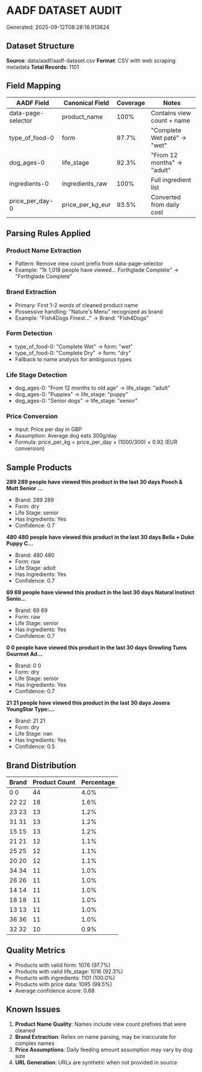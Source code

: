 # AADF DATASET AUDIT
Generated: 2025-09-12T08:28:16.913824

## Dataset Structure

**Source**: data/aadf/aadf-dataset.csv
**Format**: CSV with web scraping metadata
**Total Records**: 1101

## Field Mapping

| AADF Field | Canonical Field | Coverage | Notes |
|------------|-----------------|----------|-------|
| data-page-selector | product_name | 100% | Contains view count + name |
| type_of_food-0 | form | 97.7% | "Complete Wet paté" → "wet" |
| dog_ages-0 | life_stage | 92.3% | "From 12 months" → "adult" |
| ingredients-0 | ingredients_raw | 100% | Full ingredient list |
| price_per_day-0 | price_per_kg_eur | 93.5% | Converted from daily cost |

## Parsing Rules Applied

### Product Name Extraction
- Pattern: Remove view count prefix from data-page-selector
- Example: "1k 1,018 people have viewed... Forthglade Complete" → "Forthglade Complete"

### Brand Extraction
- Primary: First 1-2 words of cleaned product name
- Possessive handling: "Nature's Menu" recognized as brand
- Example: "Fish4Dogs Finest..." → Brand: "Fish4Dogs"

### Form Detection
- type_of_food-0: "Complete Wet" → form: "wet"
- type_of_food-0: "Complete Dry" → form: "dry"
- Fallback to name analysis for ambiguous types

### Life Stage Detection
- dog_ages-0: "From 12 months to old age" → life_stage: "adult"
- dog_ages-0: "Puppies" → life_stage: "puppy"
- dog_ages-0: "Senior dogs" → life_stage: "senior"

### Price Conversion
- Input: Price per day in GBP
- Assumption: Average dog eats 300g/day
- Formula: price_per_kg = price_per_day × (1000/300) × 0.92 (EUR conversion)

## Sample Products


**289 289 people have viewed this product in the last 30 days Pooch & Mutt Senior ...**
- Brand: 289 289
- Form: dry
- Life Stage: senior
- Has Ingredients: Yes
- Confidence: 0.7

**480 480 people have viewed this product in the last 30 days Bella + Duke Puppy C...**
- Brand: 480 480
- Form: raw
- Life Stage: adult
- Has Ingredients: Yes
- Confidence: 0.7

**69 69 people have viewed this product in the last 30 days Natural Instinct Senio...**
- Brand: 69 69
- Form: raw
- Life Stage: senior
- Has Ingredients: Yes
- Confidence: 0.7

**0 0 people have viewed this product in the last 30 days Growling Tums Gourmet Ad...**
- Brand: 0 0
- Form: dry
- Life Stage: senior
- Has Ingredients: Yes
- Confidence: 0.7

**21 21 people have viewed this product in the last 30 days Josera YoungStar Type:...**
- Brand: 21 21
- Form: dry
- Life Stage: nan
- Has Ingredients: Yes
- Confidence: 0.5

## Brand Distribution

| Brand | Product Count | Percentage |
|-------|---------------|------------|
| 0 0 | 44 | 4.0% |
| 22 22 | 18 | 1.6% |
| 23 23 | 13 | 1.2% |
| 31 31 | 13 | 1.2% |
| 15 15 | 13 | 1.2% |
| 21 21 | 12 | 1.1% |
| 25 25 | 12 | 1.1% |
| 20 20 | 12 | 1.1% |
| 34 34 | 11 | 1.0% |
| 26 26 | 11 | 1.0% |
| 14 14 | 11 | 1.0% |
| 18 18 | 11 | 1.0% |
| 13 13 | 11 | 1.0% |
| 36 36 | 11 | 1.0% |
| 32 32 | 10 | 0.9% |

## Quality Metrics

- Products with valid form: 1076 (97.7%)
- Products with valid life_stage: 1016 (92.3%)
- Products with ingredients: 1101 (100.0%)
- Products with price data: 1095 (99.5%)
- Average confidence score: 0.68

## Known Issues

1. **Product Name Quality**: Names include view count prefixes that were cleaned
2. **Brand Extraction**: Relies on name parsing, may be inaccurate for complex names
3. **Price Assumptions**: Daily feeding amount assumption may vary by dog size
4. **URL Generation**: URLs are synthetic when not provided in source
